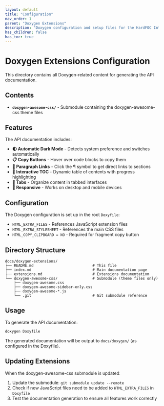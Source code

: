 ```yaml
---
layout: default
title: "Configuration"
nav_order: 1
parent: "Doxygen Extensions"
description: "Doxygen configuration and setup files for the HardFOC Interface Wrapper documentation"
has_children: false
has_toc: true
---
```


# Doxygen Extensions Configuration

This directory contains all Doxygen-related content for generating the API documentation.

## Contents

- **`doxygen-awesome-css/`** - Submodule containing the doxygen-awesome-css theme files

## Features

The API documentation includes:

- **🌓 Automatic Dark Mode** - Detects system preference and switches automatically
- **📋 Copy Buttons** - Hover over code blocks to copy them
- **🔗 Paragraph Links** - Click the ¶ symbol to get direct links to sections
- **📑 Interactive TOC** - Dynamic table of contents with progress highlighting
- **📑 Tabs** - Organize content in tabbed interfaces
- **📱 Responsive** - Works on desktop and mobile devices

## Configuration

The Doxygen configuration is set up in the root `Doxyfile`:

- `HTML_EXTRA_FILES` - References JavaScript extension files
- `HTML_EXTRA_STYLESHEET` - References the main CSS files
- `HTML_COPY_CLIPBOARD = NO` - Required for fragment copy button

## Directory Structure

```
docs/doxygen-extensions/
├── README.md                           # This file
├── index.md                            # Main documentation page
├── extensions.md                       # Extensions documentation
└── doxygen-awesome-css/                # Submodule (theme files only)
    ├── doxygen-awesome.css
    ├── doxygen-awesome-sidebar-only.css
    ├── doxygen-awesome-*.js
    └── .git                            # Git submodule reference
```

## Usage

To generate the API documentation:

```bash
doxygen Doxyfile
```

The generated documentation will be output to `docs/doxygen/` (as configured in the Doxyfile).

## Updating Extensions

When the doxygen-awesome-css submodule is updated:

1. Update the submodule: `git submodule update --remote`
2. Check if new JavaScript files need to be added to `HTML_EXTRA_FILES` in `Doxyfile`
3. Test the documentation generation to ensure all features work correctly
